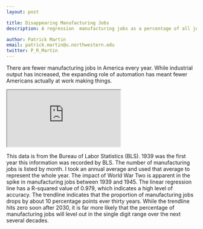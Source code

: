 ```yaml
---
layout: post

title: Disappearing Manufacturing Jobs
description: A regression  manufacturing jobs as a percentage of all jobs

author: Patrick Martin
email: patrick.martin@u.northwestern.edu
twitter: P_R_Martin
---
```

There are fewer manufacturing jobs in America every year. While industrial output has increased, the expanding role of automation has meant fewer Americans actually at work making things. 

<iframe src="https://docs.google.com/spreadsheets/d/1VaAm0Aqly5sjPSnuLJQGLdpYSOvvjce4t2eEk3CRulE/pubchart?oid=311736052&amp;format=interactive"></iframe>

This data is from the Bureau of Labor Statistics (BLS).  1939 was the first year this information was recorded by BLS. The number of manufacturing jobs is listed by month. I took an annual average and used that average to represent the whole year. The impact of World War Two is apparent in the spike  in manufacturing jobs between 1939 and 1945. The linear regression line has a R-squared value of 0.979, which indicates a high level of accuracy. The trendline indicates that the proportion of manufacturing jobs drops by about 10 percentage points ever thirty years. While the trendline hits zero soon after 2030, it is far more likely that the percentage of manufacturing jobs will level out in the single digit range over the next several decades.  

